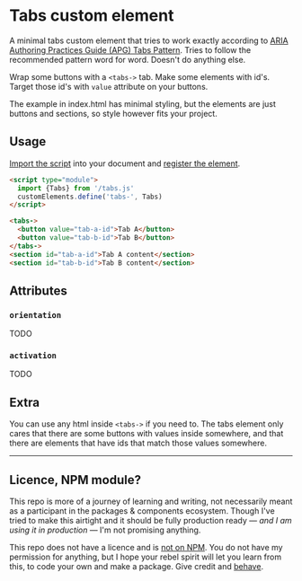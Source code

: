 # Tabs custom element

A minimal tabs custom element that tries to work exactly according to [ARIA Authoring Practices Guide (APG) Tabs Pattern](https://www.w3.org/WAI/ARIA/apg/patterns/tabs/). Tries to follow the recommended pattern word for word. Doesn't do anything else.

Wrap some buttons with a `<tabs->` tab. Make some elements with id's. Target those id's with `value` attribute on your buttons.

The example in index.html has minimal styling, but the elements are just buttons and sections, so style however fits your project.

## Usage

[Import the script](https://developer.mozilla.org/en-US/docs/Web/JavaScript/Reference/Statements/import) into your document and [register the element](https://developer.mozilla.org/en-US/docs/Web/API/Web_components/Using_custom_elements#registering_a_custom_element).

```html
<script type="module">
  import {Tabs} from '/tabs.js'
  customElements.define('tabs-', Tabs)
</script>
```

```html
<tabs->
  <button value="tab-a-id">Tab A</button>
  <button value="tab-b-id">Tab B</button>
</tabs->
<section id="tab-a-id">Tab A content</section>
<section id="tab-b-id">Tab B content</section>
```

## Attributes

### `orientation`

TODO

### `activation`

TODO

## Extra

You can use any html inside `<tabs->` if you need to. The tabs element only cares that there are some buttons with values inside somewhere, and that there are elements that have ids that match those values somewhere.

----

## Licence, NPM module?

This repo is more of a journey of learning and writing, not necessarily meant as a participant in the packages & components ecosystem. Though I've tried to make this airtight and it should be fully production ready — *and I am using it in production* — I'm not promising anything.

This repo does not have a licence and is [not on NPM](https://htmx.org/essays/vendoring/). You do not have my permission for anything, but I hope your rebel spirit will let you learn from this, to code your own and make a package. Give credit and [behave](https://www.contributor-covenant.org).